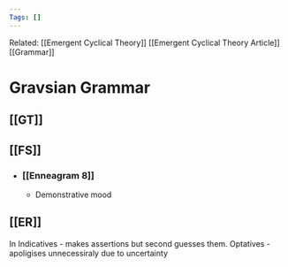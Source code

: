 ```yaml
---
Tags: []
---
```

Related: [[Emergent Cyclical Theory]] [[Emergent Cyclical Theory Article]] [[Grammar]]
# Gravsian Grammar

## [[GT]]

## [[FS]]
- ### [[Enneagram 8]]
	- Demonstrative mood

## [[ER]]
In
Indicatives - makes assertions but second guesses them. 
Optatives - apoligises unnecessiraly due to uncertainty

